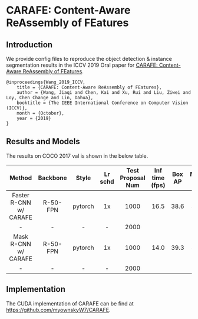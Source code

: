 # CARAFE: Content-Aware ReAssembly of FEatures

## Introduction

<!-- [ALGORITHM] -->

We provide config files to reproduce the object detection & instance segmentation results in the ICCV 2019 Oral paper for [CARAFE: Content-Aware ReAssembly of FEatures](https://arxiv.org/abs/1905.02188).

```
@inproceedings{Wang_2019_ICCV,
    title = {CARAFE: Content-Aware ReAssembly of FEatures},
    author = {Wang, Jiaqi and Chen, Kai and Xu, Rui and Liu, Ziwei and Loy, Chen Change and Lin, Dahua},
    booktitle = {The IEEE International Conference on Computer Vision (ICCV)},
    month = {October},
    year = {2019}
}
```

## Results and Models

The results on COCO 2017 val is shown in the below table.

|         Method         | Backbone |  Style  | Lr schd | Test Proposal Num | Inf time (fps) | Box AP | Mask AP |                                                        Config                                                        |                                                                                                                                                                         Download                                                                                                                                                                          |
| :--------------------: | :------: | :-----: | :-----: | :---------------: | :------------: | :----: | :-----: | :------------------------------------------------------------------------------------------------------------------: | :-------------------------------------------------------------------------------------------------------------------------------------------------------------------------------------------------------------------------------------------------------------------------------------------------------------------------------------------------------: |
| Faster R-CNN w/ CARAFE | R-50-FPN | pytorch |   1x    |       1000        |      16.5      |  38.6  |  38.6   | [config](https://github.com/open-mmlab/mmdetection/tree/master/configs/carafe/faster_rcnn_r50_fpn_carafe_1x_coco.py) |     [model](https://download.openmmlab.com/mmdetection/v2.0/carafe/faster_rcnn_r50_fpn_carafe_1x_coco/faster_rcnn_r50_fpn_carafe_1x_coco_bbox_mAP-0.386_20200504_175733-385a75b7.pth) \| [log](https://download.openmmlab.com/mmdetection/v2.0/carafe/faster_rcnn_r50_fpn_carafe_1x_coco/faster_rcnn_r50_fpn_carafe_1x_coco_20200504_175733.log.json)     |
|           -            |    -     |    -    |    -    |       2000        |                |        |         |                                                                                                                      |                                                                                                                                                                                                                                                                                                                                                           |
|  Mask R-CNN w/ CARAFE  | R-50-FPN | pytorch |   1x    |       1000        |      14.0      |  39.3  |  35.8   |  [config](https://github.com/open-mmlab/mmdetection/tree/master/configs/carafe/mask_rcnn_r50_fpn_carafe_1x_coco.py)  | [model](https://download.openmmlab.com/mmdetection/v2.0/carafe/mask_rcnn_r50_fpn_carafe_1x_coco/mask_rcnn_r50_fpn_carafe_1x_coco_bbox_mAP-0.393__segm_mAP-0.358_20200503_135957-8687f195.pth) \| [log](https://download.openmmlab.com/mmdetection/v2.0/carafe/mask_rcnn_r50_fpn_carafe_1x_coco/mask_rcnn_r50_fpn_carafe_1x_coco_20200503_135957.log.json) |
|           -            |    -     |    -    |    -    |       2000        |                |        |         |                                                                                                                      |                                                                                                                                                                                                                                                                                                                                                           |

## Implementation

The CUDA implementation of CARAFE can be find at https://github.com/myownskyW7/CARAFE.
